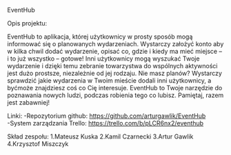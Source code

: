 EventHub

Opis projektu:

EventHub to aplikacja, której użytkownicy w prosty sposób mogą informować się o planowanych wydarzeniach.
Wystarczy założyć konto aby w kilka chwil dodać wydarzenie, opisać co, gdzie i kiedy ma mieć miejsce – i to już wszystko – gotowe! Inni użytkownicy mogą wyszukać Twoje wydarzenie i dzięki temu zebranie towarzystwa do wspólnych aktywności jest dużo prostsze, niezależnie od jej rodzaju. Nie masz planów? Wystarczy sprawdzić jakie wydarzenia w Twoim mieście dodali inni użytkownicy, a byćmoże znajdziesz coś co Cię interesuje.
EventHub to Twoje narzędzie do poznawania nowych ludzi, podczas robienia tego co lubisz. Pamiętaj, razem jest zabawniej!


Linki:
-Repozytorium github:  https://github.com/arturgawlik/EventHub <br>
-System zarządzania Trello:  https://trello.com/b/pLCR6nx2/eventhub


Skład zespołu:
1.Mateusz Kuska
2.Kamil Czarnecki
3.Artur Gawlik
4.Krzysztof Miszczyk
